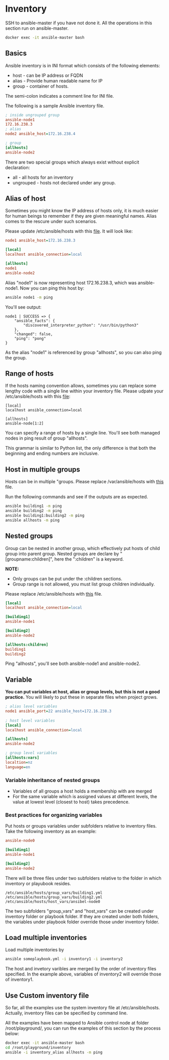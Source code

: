 # Inventory
SSH to ansible-master if you have not done it. All the operations in this section run on ansible-master.
```bash
docker exec -it ansible-master bash
```

## Basics
Ansible inventory is in INI format which consists of the following elements:
* host - can be IP address or FQDN
* alias - Provide human readable name for IP 
* group - container of hosts. 

The semi-colon indicates a comment line for INI file. 

The following is a sample Ansible inventory file. 
```ini
; inside ungrouped group
ansible-node1
172.16.238.3
; alias
node2 ansible_host=172.16.238.4

; group
[allhosts]
ansible-node2
```

There are two special groups which always exist without explicit declaration:
* all - all hosts for an inventory
* ungrouped - hosts not declared under any group. 

## Alias of host
Sometimes you might know the IP address of hosts only, it is much easier for human beings to remember if they are given meaningful names. Alias comes to the rescure under such scenarios. 

Please update /etc/ansible/hosts with this [file](./inventory_alias). It will look like:
```ini
node1 ansible_host=172.16.238.3

[local]
localhost ansible_connection=local

[allhosts]
node1
ansible-node2
```
Alias "node1" is now representing host 172.16.238.3, which was ansible-node1. Now you can ping this host by:
```bash
ansible node1 -m ping
```

You'll see output:
```text
node1 | SUCCESS => {
    "ansible_facts": {
        "discovered_interpreter_python": "/usr/bin/python3"
    }, 
    "changed": false, 
    "ping": "pong"
}
```

As the alias "node1" is referenced by group "allhosts", so you can also ping the group.

## Range of hosts
If the hosts naming convention allows, sometimes you can replace some lengthy code with a single line within your inventory file. Please udpate your /etc/ansible/hosts with this [file](./inventory_range):
```init
[local]
localhost ansible_connection=local

[allhosts]
ansible-node[1:2]
```
You can specify a range of hosts by a single line. You'll see both managed nodes in ping result of group "allhosts".

This grammar is similar to Python list, the only difference is that both the beginning and ending numbers are inclusive. 

## Host in multiple groups
Hosts can be in multiple  "groups. Please replace /var/ansible/hosts with [this](./inventory_multiple_groups) file.

Run the following commands and see if the outputs are as expected.
```bash
ansible building1 -m ping
ansible building2 -m ping
ansible building1:building2 -m ping
ansible allhosts -m ping
```

## Nested groups
Group can be nested in another group, which effectively put hosts of child group into parent group. Nested groups are declare by "[groupname:children]", here the ":children" is a keyword. 

**NOTE:**
* Only groups can be put under the :children sections.
* Group range is not allowed, you must list group children individually.
 

Please replace /etc/ansible/hosts with [this](./inventory_nested_groups) file. 
```ini
[local]
localhost ansible_connection=local

[building1]
ansible-node1

[building2]
ansible-node2

[allhosts:children]
building1
building2
```
Ping "allhosts", you'll see both ansible-node1 and ansible-node2.

## Variable 
**You can put variables at host, alias or group levels, but this is not a good practice.** You will likely to put these in separate files when project grows. 
```ini
; alias level variables
node1 ansible_port=22 ansible_host=172.16.238.3
 
; host level variables
[local]
localhost ansible_connection=local

[allhosts]
ansible-node2

; group level variables
[allhosts:vars]
localtion=nz
language=en
```

### Variable inheritance of nested groups
* Variables of all groups a host holds a membership with are merged
* For the same variable which is assigned values at different levels, the value at lowest level (closest to host) takes precedence.

### Best practices for organizing variables
Put hosts or groups variables under subfolders relative to inventory files. Take the following inventory as an example:
```ini
ansible-node0

[building1]
ansible-node1

[building2]
ansible-node2
```

There will be three files under two subfolders relative to the folder in which inventory or playubook resides. 
```text
/etc/ansible/hosts/group_vars/building1.yml
/etc/ansible/hosts/group_vars/building2.yml
/etc/ansible/hosts/host_vars/ansibel-node0
```

The two subfolders "group_vars" and "host_vars" can be created under inventory folder or playbook folder. If they are created under both folders, the variables under playbook folder override those under inventory folder.

## Load multiple inventories
Load multiple inventories by
```bash
ansible someplaybook.yml -i inventory1 -i inventory2
```

The host and invetory varibles are merged by the order of inventory files specified. In the example above, variables of inventory2 will override those of inventory1. 

## Use Custom inventory file
So far, all the examples use the system inventory file at /etc/ansible/hosts. Actually, inventory files can be specified by command line. 

All the examples have been mapped to Ansible control node at folder /root/playground/, you can run the examples of this section by the process below:
```bash
docker exec -it ansible-master bash
cd /root/playground/inventory
ansible -i inventory_alias allhosts -m ping
```

